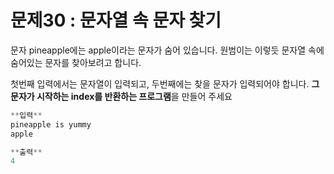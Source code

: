 # 문제30 : 문자열 속 문자 찾기

문자 pineapple에는 apple이라는 문자가 숨어 있습니다. 원범이는 이렇듯 문자열 속에 숨어있는 문자를 찾아보려고 합니다.

첫번째 입력에서는 문자열이 입력되고, 두번째에는 찾을 문자가 입력되어야 합니다.
**그 문자가 시작하는 index를 반환하는 프로그램**을 만들어 주세요

```jsx
**입력**
pineapple is yummy
apple

**출력**
4
```